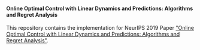 #### Online Optimal Control with Linear Dynamics and Predictions: Algorithms and Regret Analysis

This repository contains the implementation for NeurIPS 2019 Paper ["Online Optimal Control with Linear Dynamics and
Predictions: Algorithms and Regret Analysis"](https://arxiv.org/pdf/1906.11378.pdf).
